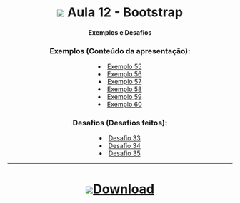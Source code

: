 <h1 align="center">
    <img src="https://img.icons8.com/windows/40/000000/bootstrap.png"> Aula 12 - Bootstrap
</h1>

<div align="center">

#### Exemplos e Desafios


### Exemplos (Conteúdo da apresentação):
<div>
    <li><a href="https://renansn.github.io/Aulas-de-JavaScript/12%20-%20Bootstrap/Conte%C3%BAdo%20apresenta%C3%A7%C3%A3o/Ex55.html">Exemplo 55</a></li>
    <li><a href="https://renansn.github.io/Aulas-de-JavaScript/12%20-%20Bootstrap/Conte%C3%BAdo%20apresenta%C3%A7%C3%A3o/Ex56.html">Exemplo 56</a></li>
    <li><a href="https://renansn.github.io/Aulas-de-JavaScript/12%20-%20Bootstrap/Conte%C3%BAdo%20apresenta%C3%A7%C3%A3o/Ex57.html">Exemplo 57</a></li>
    <li><a href="https://renansn.github.io/Aulas-de-JavaScript/12%20-%20Bootstrap/Conte%C3%BAdo%20apresenta%C3%A7%C3%A3o/Ex58.html">Exemplo 58</a></li>
    <li><a href="https://renansn.github.io/Aulas-de-JavaScript/12%20-%20Bootstrap/Conte%C3%BAdo%20apresenta%C3%A7%C3%A3o/Ex59.html">Exemplo 59</a></li>
    <li><a href="https://renansn.github.io/Aulas-de-JavaScript/12%20-%20Bootstrap/Conte%C3%BAdo%20apresenta%C3%A7%C3%A3o/Ex60.html">Exemplo 60</a></li>
</div>


### Desafios (Desafios feitos):
<div>
    <li><a href="https://renansn.github.io/Aulas-de-JavaScript/12%20-%20Bootstrap/Desafios%20feitos/Desafio33.html">Desafio 33</a></li>
    <li><a href="https://renansn.github.io/Aulas-de-JavaScript/12%20-%20Bootstrap/Desafios%20feitos/Desafio34.html">Desafio 34</a></li>
    <li><a href="https://renansn.github.io/Aulas-de-JavaScript/12%20-%20Bootstrap/Desafios%20feitos/Desafio35.html">Desafio 35</a></li>
</div>


<div>

<hr>

<h1 align="center">
    <a href="https://github.com/RenanSN/Aulas-de-JavaScript/releases/download/Aula-12/12.-.Bootstrap.rar"><img src="https://img.icons8.com/wired/34/000000/downloads-folder.png">Download</a>  
</h1>
